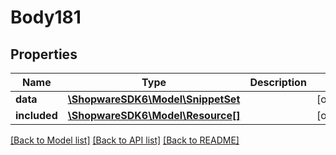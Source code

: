 # Body181

## Properties
Name | Type | Description | Notes
------------ | ------------- | ------------- | -------------
**data** | [**\ShopwareSDK6\Model\SnippetSet**](SnippetSet.md) |  | [optional] 
**included** | [**\ShopwareSDK6\Model\Resource[]**](Resource.md) |  | [optional] 

[[Back to Model list]](../../README.md#documentation-for-models) [[Back to API list]](../../README.md#documentation-for-api-endpoints) [[Back to README]](../../README.md)

